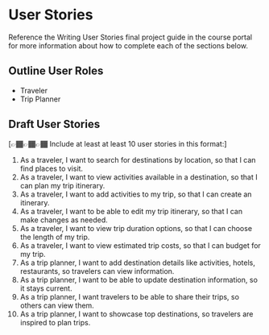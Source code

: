# User Stories

Reference the Writing User Stories final project guide in the course portal for more information about how to complete each of the sections below.

## Outline User Roles

- Traveler
- Trip Planner

## Draft User Stories

[👉🏾👉🏾👉🏾 Include at least at least 10 user stories in this format:]

1. As a traveler, I want to search for destinations by location, so that I can find places to visit.
2. As a traveler, I want to view activities available in a destination, so that I can plan my trip itinerary.
3. As a traveler, I want to add activities to my trip, so that I can create an itinerary.
4. As a traveler, I want to be able to edit my trip itinerary, so that I can make changes as needed.
5. As a traveler, I want to view trip duration options, so that I can choose the length of my trip.
6. As a traveler, I want to view estimated trip costs, so that I can budget for my trip.
7. As a trip planner, I want to add destination details like activities, hotels, restaurants, so travelers can view information.
8. As a trip planner, I want to be able to update destination information, so it stays current.
9. As a trip planner, I want travelers to be able to share their trips, so others can view them.
10. As a trip planner, I want to showcase top destinations, so travelers are inspired to plan trips.
